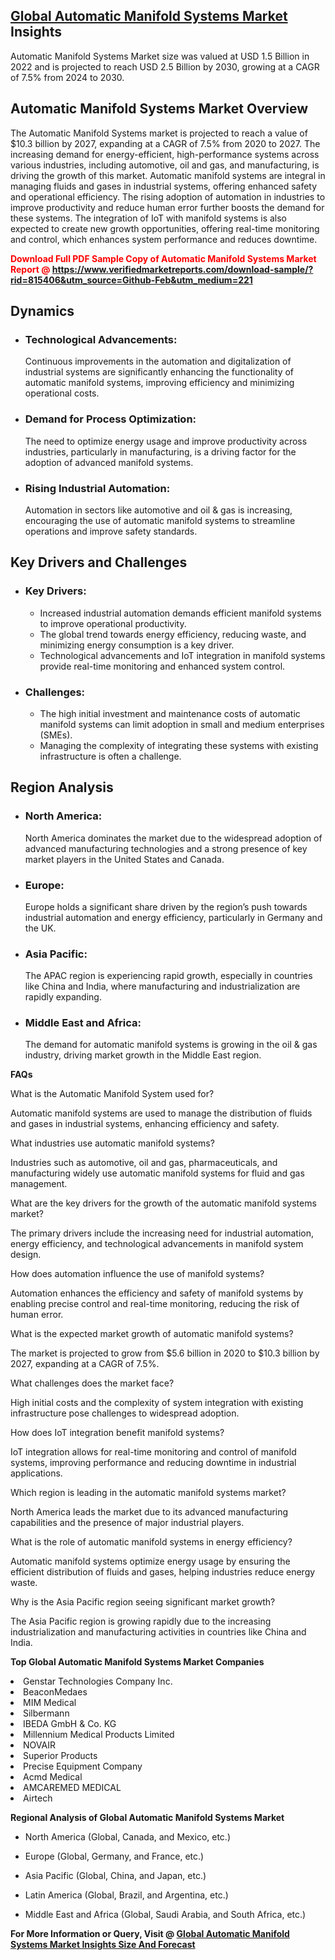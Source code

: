 <h2><a href="https://www.verifiedmarketreports.com/download-sample/?rid=815406&amp;utm_source=Github&amp;utm_medium=221" target="_blank">Global Automatic Manifold Systems Market</a> Insights</h2><p>Automatic Manifold Systems Market size was valued at USD 1.5 Billion in 2022 and is projected to reach USD 2.5 Billion by 2030, growing at a CAGR of 7.5% from 2024 to 2030.</p><p> <h2>Automatic Manifold Systems Market Overview</h2> <p>The Automatic Manifold Systems market is projected to reach a value of $10.3 billion by 2027, expanding at a CAGR of 7.5% from 2020 to 2027. The increasing demand for energy-efficient, high-performance systems across various industries, including automotive, oil and gas, and manufacturing, is driving the growth of this market. Automatic manifold systems are integral in managing fluids and gases in industrial systems, offering enhanced safety and operational efficiency. The rising adoption of automation in industries to improve productivity and reduce human error further boosts the demand for these systems. The integration of IoT with manifold systems is also expected to create new growth opportunities, offering real-time monitoring and control, which enhances system performance and reduces downtime.</p> <p><strong><p><span class=""><span style="color: #ff0000;"><strong>Download Full PDF Sample Copy of Automatic Manifold Systems Market Report</strong> @ </span><a href="https://www.verifiedmarketreports.com/download-sample/?rid=815406&amp;utm_source=Github-Feb&amp;utm_medium=221" target="_blank">https://www.verifiedmarketreports.com/download-sample/?rid=815406&amp;utm_source=Github-Feb&amp;utm_medium=221</a></span></p></strong></p> <h2>Dynamics</h2> <ul> <li><h3>Technological Advancements:</h3> Continuous improvements in the automation and digitalization of industrial systems are significantly enhancing the functionality of automatic manifold systems, improving efficiency and minimizing operational costs.</li> <li><h3>Demand for Process Optimization:</h3> The need to optimize energy usage and improve productivity across industries, particularly in manufacturing, is a driving factor for the adoption of advanced manifold systems.</li> <li><h3>Rising Industrial Automation:</h3> Automation in sectors like automotive and oil & gas is increasing, encouraging the use of automatic manifold systems to streamline operations and improve safety standards.</li> </ul> <h2>Key Drivers and Challenges</h2> <ul> <li><h3>Key Drivers:</h3> <ul> <li>Increased industrial automation demands efficient manifold systems to improve operational productivity.</li> <li>The global trend towards energy efficiency, reducing waste, and minimizing energy consumption is a key driver.</li> <li>Technological advancements and IoT integration in manifold systems provide real-time monitoring and enhanced system control.</li> </ul> </li> <li><h3>Challenges:</h3> <ul> <li>The high initial investment and maintenance costs of automatic manifold systems can limit adoption in small and medium enterprises (SMEs).</li> <li>Managing the complexity of integrating these systems with existing infrastructure is often a challenge.</li> </ul> </li> </ul> <h2>Region Analysis</h2> <ul> <li><h3>North America:</h3> North America dominates the market due to the widespread adoption of advanced manufacturing technologies and a strong presence of key market players in the United States and Canada.</li> <li><h3>Europe:</h3> Europe holds a significant share driven by the region’s push towards industrial automation and energy efficiency, particularly in Germany and the UK.</li> <li><h3>Asia Pacific:</h3> The APAC region is experiencing rapid growth, especially in countries like China and India, where manufacturing and industrialization are rapidly expanding.</li> <li><h3>Middle East and Africa:</h3> The demand for automatic manifold systems is growing in the oil & gas industry, driving market growth in the Middle East region.</li> </ul> <p><strong>FAQs</strong></p> <p>What is the Automatic Manifold System used for?</p> <p>Automatic manifold systems are used to manage the distribution of fluids and gases in industrial systems, enhancing efficiency and safety.</p> <p>What industries use automatic manifold systems?</p> <p>Industries such as automotive, oil and gas, pharmaceuticals, and manufacturing widely use automatic manifold systems for fluid and gas management.</p> <p>What are the key drivers for the growth of the automatic manifold systems market?</p> <p>The primary drivers include the increasing need for industrial automation, energy efficiency, and technological advancements in manifold system design.</p> <p>How does automation influence the use of manifold systems?</p> <p>Automation enhances the efficiency and safety of manifold systems by enabling precise control and real-time monitoring, reducing the risk of human error.</p> <p>What is the expected market growth of automatic manifold systems?</p> <p>The market is projected to grow from $5.6 billion in 2020 to $10.3 billion by 2027, expanding at a CAGR of 7.5%.</p> <p>What challenges does the market face?</p> <p>High initial costs and the complexity of system integration with existing infrastructure pose challenges to widespread adoption.</p> <p>How does IoT integration benefit manifold systems?</p> <p>IoT integration allows for real-time monitoring and control of manifold systems, improving performance and reducing downtime in industrial applications.</p> <p>Which region is leading in the automatic manifold systems market?</p> <p>North America leads the market due to its advanced manufacturing capabilities and the presence of major industrial players.</p> <p>What is the role of automatic manifold systems in energy efficiency?</p> <p>Automatic manifold systems optimize energy usage by ensuring the efficient distribution of fluids and gases, helping industries reduce energy waste.</p> <p>Why is the Asia Pacific region seeing significant market growth?</p> <p>The Asia Pacific region is growing rapidly due to the increasing industrialization and manufacturing activities in countries like China and India.</p> </p><p><strong>Top Global Automatic Manifold Systems Market Companies</strong></p><div data-test-id=""><p><li>Genstar Technologies Company Inc.</li><li> BeaconMedaes</li><li> MIM Medical</li><li> Silbermann</li><li> IBEDA GmbH & Co. KG</li><li> Millennium Medical Products Limited</li><li> NOVAIR</li><li> Superior Products</li><li> Precise Equipment Company</li><li> Acmd Medical</li><li> AMCAREMED MEDICAL</li><li> Airtech</li></p><div><strong>Regional Analysis of&nbsp;Global Automatic Manifold Systems Market</strong></div><ul><li dir="ltr"><p dir="ltr">North America&nbsp;(Global, Canada, and Mexico, etc.)</p></li><li dir="ltr"><p dir="ltr">Europe (Global, Germany, and France, etc.)</p></li><li dir="ltr"><p dir="ltr">Asia Pacific&nbsp;(Global, China, and Japan, etc.)</p></li><li dir="ltr"><p dir="ltr">Latin America&nbsp;(Global, Brazil, and Argentina, etc.)</p></li><li dir="ltr">Middle East and Africa&nbsp;(Global, Saudi Arabia, and South Africa, etc.)</li></ul><p><strong>For More Information or Query, Visit @&nbsp;</strong><strong><a href="https://www.verifiedmarketreports.com/product/automatic-manifold-systems-market/?utm_source=Github&amp;utm_medium=221" target="_blank">Global Automatic Manifold Systems Market Insights Size And Forecast</a></strong></p></div>
